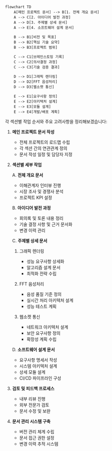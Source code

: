

```mermaid
flowchart TD
    A[메인 프로젝트 문서] --> B[1. 전체 개요 문서]
    A --> C[2. 아이디어 발전 과정]
    A --> D[3. 주제별 상세 문서]
    A --> E[4. 소프트웨어 설계 문서]
    
    B --> B1[비전 및 목표]
    B --> B2[핵심 기술 요약]
    B --> B3[프로젝트 범위]
    
    C --> C1[브레인스토밍 기록]
    C --> C2[의사결정 과정]
    C --> C3[기술 검증 결과]
    
    D --> D1[그래픽 렌더링]
    D --> D2[FFT 음성처리]
    D --> D3[웹소켓 통신]
    
    E --> E1[요구사항 정의]
    E --> E2[아키텍처 설계]
    E --> E3[모듈 설계]
    E --> E4[개발/배포 계획]

```

각 섹션별 작업 순서와 주요 고려사항을 정리해보겠습니다:

1. **메인 프로젝트 문서 작성**

   - 전체 프로젝트의 로드맵 수립
   - 각 섹션 간의 연관관계 정의
   - 문서 작성 일정 및 담당자 지정

2. **섹션별 세부 작업**

   A. **전체 개요 문서**

   - 이해관계자 인터뷰 진행
   - 시장 조사 및 경쟁사 분석
   - 프로젝트 KPI 설정

   B. **아이디어 발전 과정**

   - 회의록 및 토론 내용 정리
   - 기술 결정 사항 및 근거 문서화
   - 변경 이력 관리

   C. **주제별 상세 문서**

   1) 그래픽 렌더링
      - 성능 요구사항 상세화
      - 알고리즘 설계 문서
      - 최적화 전략 수립

   2) FFT 음성처리
      - 음성 품질 기준 정의
      - 실시간 처리 아키텍처 설계
      - 성능 테스트 계획

   3) 웹소켓 통신
      - 네트워크 아키텍처 설계
      - 보안 요구사항 정의
      - 확장성 계획 수립

   D. **소프트웨어 설계 문서**

   - 요구사항 명세서 작성
   - 시스템 아키텍처 설계
   - 상세 모듈 설계
   - CI/CD 파이프라인 구성

3. **검토 및 피드백 프로세스**

   - 내부 리뷰 진행
   - 외부 전문가 검토
   - 문서 수정 및 보완

4. **문서 관리 시스템 구축**

   - 버전 관리 체계 수립
   - 문서 접근 권한 설정
   - 변경 이력 추적 시스템

